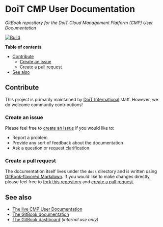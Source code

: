 # DoiT CMP User Documentation

_GitBook repository for the DoiT Cloud Management Platform (CMP) User
Documentation_

[![Build][actions-build-img]][actions-build]

**Table of contents**

- [Contribute](#contribute)
  - [Create an issue](#create-an-issue)
  - [Create a pull request](#create-a-pull-request)
- [See also](#see-also)

[actions-build-img]: https://github.com/doitintl/docs-gitbook-cmp/actions/workflows/build.yaml/badge.svg
[actions-build]: https://github.com/doitintl/docs-gitbook-cmp/actions/workflows/build.yaml

## Contribute

This project is primarily maintained by [DoiT International][doit-org] staff.
However, we do welcome community contributions!

### Create an issue

Please feel free to [create an issue][issues] if you would like to:

- Report a problem
- Provide any sort of feedback about the documentation
- Ask a question or request clarification

### Create a pull request

The documentation itself lives under the `docs` directory and is written using
[GitBook-flavored Markdown][markdown]. If you would like to make changes
directly, please feel free to [fork this repository][fork] and [create a pull
request][pr].

[doit-org]: https://github.com/doitintl/
[issues]: https://github.com/doitintl/cmp-docs/issues
[markdown]: https://docs.gitbook.com/editing-content/markdown
[fork]: https://docs.github.com/en/get-started/quickstart/fork-a-repo
[pr]: https://docs.github.com/en/github/collaborating-with-pull-requests

## See also

- [The live CMP User Documentation][live-docs]
- [The GitBook documentation][gitbook-docs]
- [The GitBook dashboard][gitbook-dash] _(internal use only)_

[live-docs]: http://help.doit-intl.com/
[gitbook-docs]: https://docs.gitbook.com/
[gitbook-dash]: https://app.gitbook.com/
